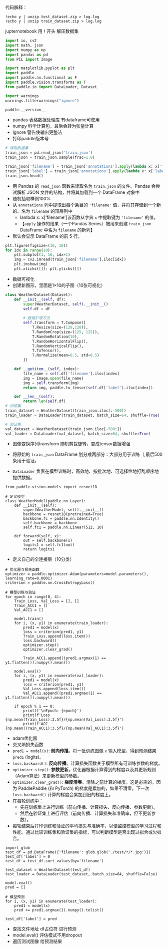 代码解释：

```shell
!echo y | unzip test_dataset.zip > log.log
!echo y | unzip train_dataset.zip > log.log
```

jupternotebook 用！开头 解压数据集

```python
import io, cv2
import math, json
import numpy as np
import pandas as pd
from PIL import Image

import matplotlib.pyplot as plt
import paddle
import paddle.nn.functional as F
import paddle.vision.transforms as T
from paddle.io import DataLoader, Dataset

import warnings
warnings.filterwarnings("ignore")

paddle.__version__
```

- pandas 表格数据处理库 有dataframe可使用
- numpy 科学计算包，最后会转为张量计算
- Ignore 警告使输出更整洁
- 打印paddle版本号

```python
# 读取数据集
train_json = pd.read_json('train.json')
train_json = train_json.sample(frac=1.0)

train_json['filename'] = train_json['annotations'].apply(lambda x: x['filename'])
train_json['label'] = train_json['annotations'].apply(lambda x: x['label'])
train_json.head()
```

- 用 Pandas 的 `read_json` 函数来读取名为 `train.json` 的文件。Pandas 会尝试解析 JSON 文件的结构，并将其加载到一个 DataFrame 对象中
- 随机抽取样例100%
- 从 `annotations` 列中提取出每个条目的 `'filename'` 值，并将其存储到一个新的、名为 `filename` 的顶层列中
  - lambda x: x['filename']该函数从字典 `x` 中提取键为 `'filename'` 的值。
  - 【`apply` 操作的结果（一个Pandas Series）被用来创建 `train_json` DataFrame 中名为 `filename` 的新列】
- 默认会显示 DataFrame 的前 5 行。

```python
plt.figure(figsize=(10, 10))
for idx in range(10):
    plt.subplot(1, 10, idx+1)
    img = cv2.imread(train_json['filename'].iloc[idx])
    plt.imshow(img)
    plt.xticks([]); plt.yticks([])
```

- 数据可视化
- 创建新图形，里面是1×10的子图（10张可视化）

```python
class WeatherDataset(Dataset):
    def __init__(self, df):
        super(WeatherDataset, self).__init__()
        self.df = df
    
        # 数据扩增方法
        self.transform = T.Compose([
            T.Resize(size=(128,128)),
            T.RandomCrop(size=(125, 125)),
            T.RandomRotation(10),
            T.RandomHorizontalFlip(),
            T.RandomVerticalFlip(),
            T.ToTensor(),
            T.Normalize(mean=0.5, std=0.5)
        ])

    def __getitem__(self, index):
        file_name = self.df['filename'].iloc[index]
        img = Image.open(file_name)
        img = self.transform(img)
        return img, paddle.to_tensor(self.df['label'].iloc[index])

    def __len__(self):
        return len(self.df)
# 训练集
train_dataset = WeatherDataset(train_json.iloc[:-500])
train_loader = DataLoader(train_dataset, batch_size=64, shuffle=True)

# 验证集
val_dataset = WeatherDataset(train_json.iloc[-500:])
val_loader = DataLoader(val_dataset, batch_size=64, shuffle=True)
```

- 图像变换序列transform 随机剪裁旋转，变成tensor数据增强
- 将原始的 `train_json` DataFrame 划分成两部分：大部分用于训练（,最后500条用于验证。

- `DataLoader` 负责在模型训练时，高效地、按批次地、可选择性地打乱顺序地提供数据。

```
from paddle.vision.models import resnet18

# 定义模型
class WeatherModel(paddle.nn.Layer):
    def __init__(self):
        super(WeatherModel, self).__init__()
        backbone = resnet18(pretrained=True)
        backbone.fc = paddle.nn.Identity()
        self.backbone = backbone
        self.fc1 = paddle.nn.Linear(512, 10)

    def forward(self, x):
        out = self.backbone(x)
        logits1 = self.fc1(out)
        return logits1
```

- 定义自己的全连接层（10分类）

```
# 优化器与损失函数
optimizer = paddle.optimizer.Adam(parameters=model.parameters(), learning_rate=0.0001)
criterion = paddle.nn.CrossEntropyLoss()

# 模型训练与验证
for epoch in range(0, 4):
    Train_Loss, Val_Loss = [], []
    Train_ACC1 = []
    Val_ACC1 = []
    
    model.train()
    for i, (x, y1) in enumerate(train_loader):
        pred1 = model(x)
        loss = criterion(pred1, y1)
        Train_Loss.append(loss.item())
        loss.backward()
        optimizer.step()
        optimizer.clear_grad()

        Train_ACC1.append((pred1.argmax(1) == y1.flatten()).numpy().mean())

    model.eval()
    for i, (x, y1) in enumerate(val_loader):
        pred1 = model(x)
        loss = criterion(pred1, y1)
        Val_Loss.append(loss.item())
        Val_ACC1.append((pred1.argmax(1) == y1.flatten()).numpy().mean())

    if epoch % 1 == 0:
        print(f'\nEpoch: {epoch}')
        print(f'Loss {np.mean(Train_Loss):3.5f}/{np.mean(Val_Loss):3.5f}')
        print(f'ACC {np.mean(Train_ACC1):3.5f}/{np.mean(Val_ACC1):3.5f}')
```

- adam优化器
- 交叉熵损失函数
- `pred1 = model(x)`: **前向传播**。将一批训练图像 `x` 输入模型，得到预测结果 `pred1` (logits)。
- `loss.backward()`: **反向传播**。计算损失函数关于模型所有可训练参数的梯度。
- `optimizer.step()`: **参数更新**。优化器根据计算得到的梯度以及其更新规则（Adam算法）来更新模型的参数。
- `optimizer.clear_grad()`: **梯度清零**。清除之前计算的梯度。这是必需的，因为 PaddlePaddle (和 PyTorch) 的梯度是累加的，如果不清零，下一次 `loss.backward()` 计算的梯度会累加到旧的梯度上。
- 在每轮训练中：
  - 先在训练集上进行训练（前向传播、计算损失、反向传播、参数更新）。
  - 然后在验证集上进行评估（前向传播、计算损失和准确率，但不更新参数）。
- 每轮结束后打印训练和验证的平均损失与准确率，以便监控模型的学习过程和性能。通过比较训练集和验证集的指标，可以判断模型是否出现过拟合或欠拟合。

```
import glob
test_df = pd.DataFrame({'filename': glob.glob('./test/*/*.jpg')})
test_df['label'] = 0
test_df = test_df.sort_values(by='filename')

test_dataset = WeatherDataset(test_df)
test_loader = DataLoader(test_dataset, batch_size=64, shuffle=False)

model.eval()
pred = []

# 模型预测
for i, (x, y1) in enumerate(test_loader):
    pred1 = model(x)
    pred += pred1.argmax(1).numpy().tolist()

test_df['label'] = pred
```

- 查找文件地址 df占位符 进行预测
- model.eval() 评估模式不用dropout
- 遍历测试图像 给预测结果